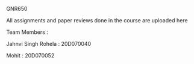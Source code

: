 GNR650

All assignments and paper reviews done in the course are uploaded here

Team Members :

Jahnvi Singh Rohela : 20D070040

Mohit : 20D070052
